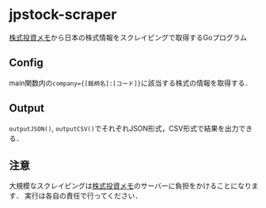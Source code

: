 # jpstock-scraper
[株式投資メモ](https://kabuoji3.com)から日本の株式情報をスクレイピングで取得するGoプログラム

## Config
main関数内の`company={[銘柄名]:[コード]}`に該当する株式の情報を取得する．

## Output
`outputJSON()`, `outputCSV()`でそれぞれJSON形式，CSV形式で結果を出力できる．

## 注意
大規模なスクレイピングは[株式投資メモ](https://kabuoji3.com)のサーバーに負担をかけることになります．
実行は各自の責任で行ってください．
